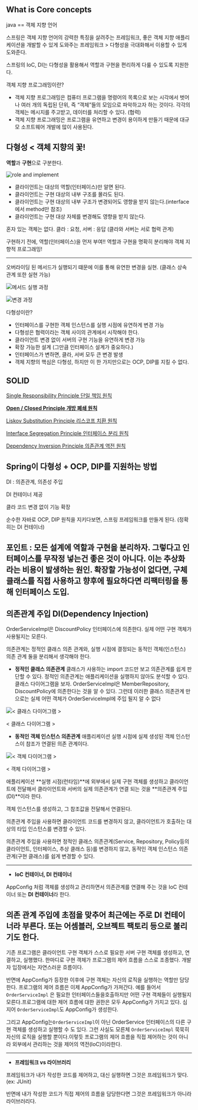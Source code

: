 ## What is Core concepts

java == 객체 지향 언어

스프링은 객체 지향 언어의 강력한 특징을 살려주는 프레임워크, 좋은 객체 지향 애플리케이션을 개발할 수 있게 도와주는 프레임워크 > 다형성을 극대화해서 이용할 수 있게 도와준다.

스프링의 IoC, DI는 다형성을 활용해서 역할과 구현을 편리하게 다룰 수 있도록 지원한다.

객체 지향 프로그래밍이란?

- 객체 지향 프로그래밍은 컴퓨터 프로그램을 명령어의 목록으로 보는 시각에서 벗어나 여러 개의 독립된 단위, 즉 “객체”들의 모임으로 파악하고자 하는 것이다.  각각의 객체는 메시지를 주고받고, 데이터를 처리할 수 있다. (협력)
- 객체 지향 프로그래밍은 프로그램을 유연하고 변경이 용이하게 만들기 때문에 대규모 소프트웨어 개발에 많이 사용된다.

## 다형성 < 객체 지향의 꽃!

**역할**과 **구현**으로 구분한다.

![role and implement](/assets/images/spring-1.png)

- 클라이언트는 대상의 역할(인터페이스)만 알면 된다.
- 클라이언트는 구현 대상의 내부 구조를 몰라도 된다.
- 클라이언트는 구현 대상의 내부 구조가 변경되어도 영향을 받지 않는다.(interface 에서 method만 참조)
- 클라이언트는 구현 대상 자체를 변경해도 영향을 받지 않는다.

혼자 있는 객체는 없다. 클라 : 요청, 서버 : 응답 (클라와 서버는 서로 협력 관계)

구현하기 전에, 역할(인터페이스)을 먼저 부여!!
역할과 구현을 명확히 분리해야 객체 지향적 프로그래밍!

---

오버라이딩 된 메서드가 실행되기 떄문에 이를 통해 유연한 변경을 실현. (클래스 상속 관계 또한 실현 가능)

![메서드 실행 과정](/assets/images/spring-2.png)

![변경 과정](/assets/images/spring-3.png)

다형성이란?

- 인터페이스를 구현한 객체 인스턴스를 실행 시점에 유연하게 변경 가능
- 다형성은 협력이라는 객체 사이의 관계에서 시작해야 한다.
- 클라이언트 변경 없이 서버의 구현 기능을 유연하게 변경 가능
- 확장 가능한 설계 (그만큼 인터페이스 설계가 중요하다.)
- 인터페이스가 변하면, 클라, 서버 모두 큰 변경 발생
- 객체 지향의 핵심은 다형성, 하지만 이 한 가지만으로는 OCP, DIP를 지킬 수 없다.

## SOLID

[Single Responsibility Principle 단일 책임 원칙](https://www.notion.so/Single-Responsibility-Principle-2e41b32c8ae54dfdb752a2592719014f)

[**Open / Closed Principle 개방 폐쇄 원칙**](https://www.notion.so/Open-Closed-Principle-960f768c7caa488bbb0ffe85d18b643c)

[Liskov Substitution Principle 리스코프 치환 원칙](https://www.notion.so/Liskov-Substitution-Principle-1b5de6f23a3042fea4989f7febe92422)

[Interface Segregation Principle 인터페이스 분리 원칙](https://www.notion.so/Interface-Segregation-Principle-58193c6e82e943569f2354360a3deff8)

[Dependency Inversion Principle 의존관계 역전 원칙](https://www.notion.so/Dependency-Inversion-Principle-0a4b6602a324462da8d1f47522be3ead)

## Spring이 다형성 + OCP, DIP를 지원하는 방법

DI : 의존관계, 의존성 주입

DI 컨테이너 제공

클라 코드 변경 없이 기능 확장

순수한 자바로 OCP, DIP 원칙을 지키다보면, 스프링 프레임워크를 만들게 된다. (정확히는 DI 컨테이너)

포인트 : 모든 설계에 역할과 구현을 분리하자. 그렇다고 인터페이스를 무작정 넣는건 좋은 것이 아니다. 이는 추상화 라는 비용이 발생하는 원인. 확장할 가능성이 없다면, 구체 클래스를 직접 사용하고 향후에 필요하다면 리팩터링을 통해 인터페이스 도입.
---
## 의존관계 주입 DI(Dependency Injection)

OrderServiceImpl은 DiscountPolicy 인터페이스에 의존한다. 실제 어떤 구현 객체가 사용될지는 모른다.

의존관계는 정적인 클래스 의존 관계와, 실행 시점에 결정되는 동적인 객체(인스턴스) 의존 관계 둘을 분리해서 생각해야 한다.

- ********************************************정적인 클래스 의존관계********************************************
클래스가 사용하는 import 코드만 보고 의존관계를 쉽게 판단할 수 있다. 정적인 의존관계는 애플리케이션을 실행하지 않아도 분석할 수 있다. 클래스 다이어그램을 보자.
OrderServiceImpl은 MemberRepository, DiscountPolicy에 의존한다는 것을 알 수 있다. 그런데 이러한 클래스 의존관계 만으로는 실제 어떤 객체가 OrderServiceImpl에 주입 될지 알 수 없다

![< 클래스 다이어그램 >](/assets/images/spring-4.png)

< 클래스 다이어그램 >

- ****************************************************************동적인 객체 인스턴스 의존관계****************************************************************
애플리케이션 실행 시점에 실제 생성된 객체 인스턴스이 참조가 연결된 의존 관계이다.

![< 객체 다이어그램 >](h/assets/images/spring-5.png)

< 객체 다이어그램 >

애플리케이션 **실행 시점(런타임)**에 외부에서 실제 구현 객체를 생성하고 클라이언트에 전달해서 클라이언트와 서버의 실제 의존관계가 연결 되는 것을 **의존관계 주입(DI)**이라 한다.

객체 인스턴스를 생성하고, 그 참조값을 전달해서 연결된다.

의존관계 주입을 사용하면 클라이언트 코드를 변경하지 않고, 클라이언트가 호출하는 대상의 타입 인스턴스를 변경할 수 있다.

의존관계 주입을 사용하면 정적인 클래스 의존관계(Service, Repository, Policy등의 클라이언트, 인터페이스, 추상 클래스 등)를 변경하지 않고, 동적인 객체 인스턴스 의존관계(구현 클래스)를 쉽게 변경할 수 있다.

---

- **IoC 컨테이너, DI 컨테이너**

AppConfig 처럼 객체를 생성하고 관리하면서 의존관계를 연결해 주는 것을 IoC 컨테이너 또는 ****************DI 컨테이너****************라 한다.

의존 관계 주입에 초점을 맞추어 최근에는 주로 DI 컨테이너라 부른다. 또는 어셈블러, 오브젝트 팩토리 등으로 불리기도 한다.
---
기존 프로그램은 클라이언트 구현 객체가 스스로 필요한 서버 구현 객체를 생성하고, 연결하고, 실행했다. 한마디로 구현 객체가 프로그램의 제어 흐름을 스스로 조종했다. 개발자 입장에서는 자연스러운 흐름이다.

반면에 AppConfig가 등장한 이후에 구현 객체는 자신의 로직을 실행하는 역할만 담당한다. 프로그램의 제어 흐름은 이제 AppConfig가 가져간다. 예를 들어서`OrderServiceImpl` 은 필요한 인터페이스들을호출하지만 어떤 구현 객체들이 실행될지 모른다.프로그램에 대한 제어 흐름에 대한 권한은 모두 AppConfig가 가지고 있다. 심지어 `OrderServiceImpl`도 AppConfig가 생성한다. 

그리고 AppConfig는`OrderServiceImpl`이 아닌 OrderService 인터페이스의 다른 구현 객체를 생성하고 실행할 수 도 있다. 그런 사실도 모른체 `OrderServiceImpl` 묵묵히 자신의 로직을 실행할 뿐이다.이렇듯 프로그램의 제어 흐름을 직접 제어하는 것이 아니라 외부에서 관리하는 것을 제어의 역전(IoC)이라한다.

---

- **프레임워크 vs 라이브러리**

프레임워크가 내가 작성한 코드를 제어하고, 대신 실행하면 그것은 프레임워크가 맞다. (ex: JUnit)

반면에 내가 작성한 코드가 직접 제어의 흐름을 담당한다면 그것은 프레임워크가 아니라 라이브러리다.